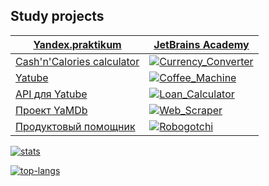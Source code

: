 ## Study projects
<!---
<table>
  <th><a href="https://praktikum.yandex.ru/profile/backend-developer/">Yandex.praktikum</a></th>
  <th><a href="https://hyperskill.org/profile/9442596">JetBrains Academy</a></th>
  <tr>
    <td>sdsda</td>
    <td>sdsda</td>
  </tr>
</table>
--->

[**Yandex.praktikum**](https://praktikum.yandex.ru/profile/backend-developer/) | [**JetBrains Academy**](https://hyperskill.org/profile/9442596)
--- | --- 
[Cash'n'Calories calculator](https://github.com/khmaker/hw_python_oop) | [![Currency_Converter](https://img.shields.io/badge/Currency_Converter-easy-brightgreen)](https://github.com/khmaker/Currency_Converter)
[Yatube](https://github.com/khmaker/hw05_final) | [![Coffee_Machine](https://img.shields.io/badge/Coffee_Machine-easy-brightgreen)](https://github.com/khmaker/Coffee_Machine)
[API для Yatube](https://github.com/khmaker/api_final_yatube) | [![Loan_Calculator](https://img.shields.io/badge/Loan_Calculator-easy-brightgreen)](https://github.com/khmaker/Loan_Calculator)
[Проект YaMDb](https://github.com/khmaker/infra_sp2) | [![Web_Scraper](https://img.shields.io/badge/Web_Scraper-medium-orange)](https://github.com/khmaker/Web_Scraper)
[Продуктовый помощник](https://github.com/khmaker/foodgram-project) | [![Robogotchi](https://img.shields.io/badge/Robogotchi-medium-orange)](https://github.com/khmaker/Robogotchi)

[![stats](https://github-readme-stats.vercel.app/api?username=khmaker&show_icons=true&count_private=true&theme=dark&hide_title=true)](https://github.com/anuraghazra/github-readme-stats)

[![top-langs](https://github-readme-stats.vercel.app/api/top-langs/?username=khmaker&theme=dark&layout=compact&hide_title=true&card_width=445)](https://github.com/anuraghazra/github-readme-stats)
